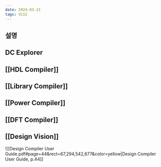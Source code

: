 ```yaml
---
date: 2024-03-21
tags: VLSI
---
```


## 설명



## DC Explorer



## **[[HDL Compiler]]**



## **[[Library Compiler]]**



## **[[Power Compiler]]**



## **[[DFT Compiler]]**



## **[[Design Vision]]**



![[Design Compiler User Guide.pdf#page=44&rect=67,294,542,677&color=yellow|Design Compiler User Guide, p.44]]